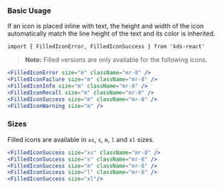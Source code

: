### Basic Usage

If an icon is placed inline with text, the height and width of the icon automatically match the line height of the text and its color is inherited.

`import { FilledIconError, FilledIconSuccess } from 'kds-react'`

> **Note:** Filled versions are only available for the following icons.

```jsx
<FilledIconError size="m" className="mr-8" />
<FilledIconFailure size="m" className="mr-8" />
<FilledIconInfo size="m" className="mr-8" />
<FilledIconRecall size="m" className="mr-8" />
<FilledIconSuccess size="m" className="mr-8" />
<FilledIconWarning size="m" />
```

### Sizes

Filled icons are available in `xs`, `s`, `m`, `l` and `xl` sizes.

```jsx
<FilledIconSuccess size="xs" className="mr-8" />
<FilledIconSuccess size="s" className="mr-8" />
<FilledIconSuccess size="m" className="mr-8" />
<FilledIconSuccess size="l" className="mr-8" />
<FilledIconSuccess size="xl"/>
```